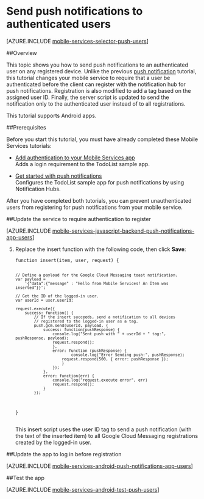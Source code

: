 
<properties 
	pageTitle="Send push notifications to authenticated users" 
	description="Learn how to send push notifications to specific" 
	services="mobile-services, notification-hubs" 
	documentationCenter="android" 
	authors="wesmc7777" 
	manager="dwrede" 
	editor=""/>

<tags 
	ms.service="mobile-services" 
	ms.workload="mobile" 
	ms.tgt_pltfrm="mobile-android" 
	ms.devlang="java" 
	ms.topic="article" 
	ms.date="06/03/2015" 
	ms.author="wesmc"/>


# Send push notifications to authenticated users

[AZURE.INCLUDE [mobile-services-selector-push-users](../includes/mobile-services-selector-push-users.md)]

##Overview

This topic shows you how to send push notifications to an authenticated user on any registered device. Unlike the previous [push notification][Get started with push notifications] tutorial, this tutorial changes your mobile service to require that a user be authenticated before the client can register with the notification hub for push notifications. Registration is also modified to add a tag based on the assigned user ID. Finally, the server script is updated to send the notification only to the authenticated user instead of to all registrations.

This tutorial supports Android apps.

##Prerequisites 

Before you start this tutorial, you must have already completed these Mobile Services tutorials:

+ [Add authentication to your Mobile Services app]<br/>Adds a login requirement to the TodoList sample app.

+ [Get started with push notifications]<br/>Configures the TodoList sample app for push notifications by using Notification Hubs. 

After you have completed both tutorials, you can prevent unauthenticated users from registering for push notifications from your mobile service.

##Update the service to require authentication to register

[AZURE.INCLUDE [mobile-services-javascript-backend-push-notifications-app-users](../includes/mobile-services-javascript-backend-push-notifications-app-users.md)] 

<ol start="5"><li><p>Replace the insert function with the following code, then click <strong>Save</strong>:</p>
<pre><code>function insert(item, user, request) {

    // Define a payload for the Google Cloud Messaging toast notification.
    var payload = 
        '{"data":{"message" : "Hello from Mobile Services! An Item was inserted"}}';

    // Get the ID of the logged-in user.
    var userId = user.userId;		

    request.execute({
        success: function() {
            // If the insert succeeds, send a notification to all devices 
            // registered to the logged-in user as a tag.
            push.gcm.send(userId, payload, {
                success: function(pushResponse) {
                    console.log("Sent push with " + userId + " tag:", pushResponse, payload);
	    			request.respond();
                    },              
                    error: function (pushResponse) {
                            console.log("Error Sending push:", pushResponse);
	    				request.respond(500, { error: pushResponse });
                        }
                    });
                },
                error: function(err) {
                    console.log("request.execute error", err)
                    request.respond();
                }
            });
}</code></pre>

<p>This insert script uses the user ID tag to send a push notification (with the text of the inserted item) to all Google Cloud Messaging registrations created by the logged-in user.</p></li></ol>

##Update the app to log in before registration

[AZURE.INCLUDE [mobile-services-android-push-notifications-app-users](../includes/mobile-services-android-push-notifications-app-users.md)] 

##Test the app

[AZURE.INCLUDE [mobile-services-android-test-push-users](../includes/mobile-services-android-test-push-users.md)] 

<!---##Next steps

In the next tutorial, [Service-side authorization of Mobile Services users](mobile-services-javascript-backend-service-side-authorization.md), you will take the user ID value provided by Mobile Services based on an authenticated user and use it to filter the data returned by Mobile Services. Learn more about how to use Mobile Services with .NET in [Mobile Services .NET How-to Conceptual Reference]-->


<!-- URLs. -->
[Add authentication to your Mobile Services app]: mobile-services-android-get-started-users.md
[Get started with push notifications]: mobile-services-javascript-backend-android-get-started-push.md

[Azure Management Portal]: https://manage.windowsazure.com/
[Mobile Services .NET How-to Conceptual Reference]: /develop/mobile/how-to-guides/work-with-net-client-library
